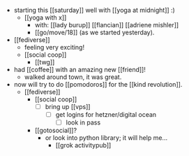 - starting this [[saturday]] well with [[yoga at midnight]] :)
  - [[yoga with x]]
    - with: [[lady burup]] [[flancian]] [[adriene mishler]]
    - [[go/move/18]] (as we started yesterday).
- [[fediverse]]
  - feeling very exciting!
  - [[social coop]]
    - [[twg]]
- had [[coffee]] with an amazing new [[friend]]!
  - walked around town, it was great.
- now will try to do [[pomodoros]] for the [[kind revolution]].
  - [[fediverse]]
    - [[social coop]]
      - [ ] bring up [[vps]]
        - [ ] get logins for hetzner/digital ocean
          - [ ] look in pass
    - [[gotosocial]]?
      - or look into python library; it will help me...
        - [[grok activitypub]]
